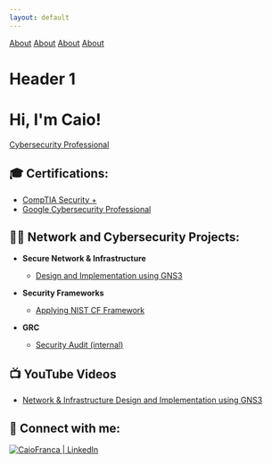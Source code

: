 ```yaml
---
layout: default
---
```


[About](./about.md)   [About](./another-page.html)   [About](./another-page.html)   [About](./another-page.html)

# Header 1

# Hi, I'm Caio!  
[Cybersecurity Professional](https://www.linkedin.com/in/caiofranca/)

## 🎓 Certifications:

- [CompTIA Security +](https://www.credly.com/badges/a33f25c3-faa1-4d63-8b89-a76751bed636)
- [Google Cybersecurity Professional]()

## 👨‍💻 Network and Cybersecurity Projects:

- **Secure Network & Infrastructure**
  - [Design and Implementation using GNS3](https://www.youtube.com/watch?v=gJICfH8BdH4&t=983s)
  
- **Security Frameworks**
  - [Applying NIST CF Framework](https://github.com/joshmadakor1/Algorithms-Practice)
  
- **GRC**
  - [Security Audit (internal)](https://github.com/joshmadakor1/Algorithms-Practice)

## 📺 YouTube Videos

- [Network & Infrastructure Design and Implementation using GNS3]()

## 🤳 Connect with me:

[![CaioFranca | LinkedIn](https://cdn.jsdelivr.net/npm/simple-icons@v3/icons/linkedin.svg)][linkedin]

[linkedin]: https://linkedin.com/in/caiofranca

